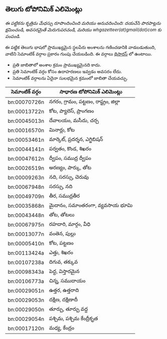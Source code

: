 ## తెలుగు టోపోనిమిక్ ఎలిమెంట్లు

*ఈ పట్టికను కృత్రిమ మేధస్సు రూపొందించింది మరియు అనువదించింది: దయచేసి పొరపాట్లను క్షమించండి, అవసరమైతే మెరుగుపరచండి, మరియు whgazetteer(at)gmail(dot)com కు పంపండి.*

ఈ పట్టిక తెలుగు భాషలో ప్రాముఖ్యమైన స్థలపేరు అంశాలను గణించడానికి వాడబడుతుంది, వాటిని సెమాంటిక్ వర్గాల ప్రకారం గుంపు చేయబడింది. ఈ వర్గాలు [థిసారస్](https://github.com/WorldHistoricalGazetteer/epitran/blob/toponymic-linguistics/epitran/data/topos/thesaurus.md) లో ఉంటాయి.

* ప్రతి జాబితాలో అంశాల క్రమం ప్రాముఖ్యమైనది కాదు.
* ప్రతి సెమాంటిక్ వర్గం కోసం ఉదాహరణలు ఇవ్వడం అవసరం లేదు.
* సెమాంటిక్ వర్గాలను ఏదైనా సులభమైన క్రమంలో జాబితా చేయవచ్చు.

| సెమాంటిక్ వర్గం | సాధారణ టోపోనిమిక్ ఎలిమెంట్లు |
|---|---|
| bn:00070726n | నగరం, గ్రామం, పట్టణం, రాష్ట్రం, జిల్లా |
| bn:00013722n | కోట, ప్యాలెస్, ప్రాంగణం |
| bn:00045013n | దేవాలయం, మసీదు, చర్చ |
| bn:00016570n | మినార్లు, కోట |
| bn:00053461n | మార్కెట్, ప్రదర్శన, ఎగ్జిబిషన్ |
| bn:00044141n | పర్వతం, కొండ, శిఖరం |
| bn:00047612n | ద్వీపం, సముద్ర ద్వీపం |
| bn:00026519n | అరణ్యం, పార్కు, తోట |
| bn:00009263n | నది, సరస్సు, చెరువు |
| bn:00067948n | సరస్సు, నది |
| bn:00049709n | తీర, సముద్రతీర |
| bn:00035868n | మైదానం, సమాంతరంగా, వ్యవసాయ భూమి |
| bn:00043448n | తోట, తోటలు |
| bn:00067975n | రహదారి, మార్గం, వీధి |
| bn:00013077n | వంతెన, పుల్లు |
| bn:00005410n | కోట, పట్టణం |
| bn:00113424a | ఎత్తు, శిఖరం |
| bn:00107238a | దిగువ, తక్కువ |
| bn:00098343a | పెద్ద, విస్తారమైన |
| bn:00106773a | చిన్న, సముదాయం |
| bn:00029051n | ఉత్తర, ఉత్తరాది |
| bn:00029053n | దక్షిణ, దక్షిణాదీ |
| bn:00029050n | తూర్పు, తూర్పు వద్ద |
| bn:00029054n | పశ్చిమ, పశ్చిమ కేంద్రీకృత |
| bn:00017120n | మధ్య, కేంద్రం |
